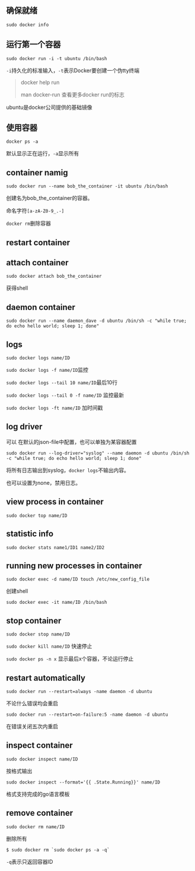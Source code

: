 ## 确保就绪

`sudo docker info`

## 运行第一个容器

`sudo docker run -i -t ubuntu /bin/bash`

`-i`持久化的标准输入，`-t`表示Docker要创建一个伪tty终端

> docker help run
>
> man docker-run 查看更多docker run的标志

ubuntu是docker公司提供的基础镜像

## 使用容器

`docker ps -a`

默认显示正在运行，`-a`显示所有

## container namig

`sudo docker run --name bob_the_container -it ubuntu /bin/bash`

创建名为bob_the_container的容器。

命名字符`[a-zA-Z0-9_.-]`

`docker rm`删除容器

## restart container

## attach container

`sudo docker attach bob_the_container`

获得shell

## daemon container

`sudo docker run --name daemon_dave -d ubuntu /bin/sh -c "while true; do echo hello world; sleep 1; done"`

## logs

`sudo docker logs name/ID`

`sudo docker logs -f name/ID`监控

`sudo docker logs --tail 10 name/ID`最后10行

`sudo docker logs --tail 0 -f name/ID` 监控最新

`sudo docker logs -ft name/ID` 加时间戳

## log driver

可以 在默认的json-file中配置，也可以单独为某容器配置

`sudo docker run --log-driver="syslog" --name daemon -d ubuntu /bin/sh -c "while true; do echo hello world; sleep 1; done"`

将所有日志输出到syslog，`docker logs`不输出内容。

也可以设置为none，禁用日志。

## view process in container

`sudo docker top name/ID`

## statistic info

`sudo docker stats name1/ID1 name2/ID2`

## running new processes in container

`sudo docker exec -d name/ID touch /etc/new_config_file`

创建shell

`sudo docker exec -it name/ID /bin/bash`

## stop container

`sudo docker stop name/ID`

`sudo docker kill name/ID` 快速停止

`sudo docker ps -n x` 显示最后x个容器，不论运行停止

## restart automatically

`sudo docker run --restart=always -name daemon -d ubuntu`

不论什么错误均会重启

`sudo docker run --restart=on-failure:5 -name daemon -d ubuntu`

在错误关闭五次内重启

## inspect container

`sudo docker inspect name/ID`

按格式输出

`sudo docker inspect --format='{{ .State.Running}}' name/ID`

格式支持完成的go语言模板

## remove container

`sudo docker rm name/ID`

删除所有

```shell
$ sudo docker rm `sudo docker ps -a -q`
```

`-q`表示只返回容器ID


